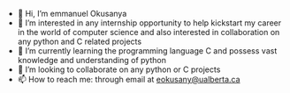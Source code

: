 - 👋 Hi, I’m emmanuel Okusanya
- 👀 I’m interested in any internship opportunity to help kickstart my career in the world of computer science and also interested in collaboration on any python and C related projects 
- 🌱 I’m currently learning the programming language C and possess vast knowledge and understanding of python 
- 💞️ I’m looking to collaborate on any python or C projects 
- 📫 How to reach me: through email at eokusany@ualberta.ca

<!---
eokusany/eokusany is a ✨ special ✨ repository because its `README.md` (this file) appears on your GitHub profile.
You can click the Preview link to take a look at your changes.
--->
